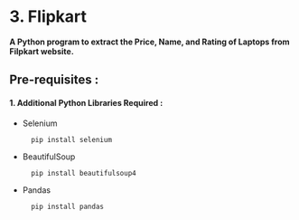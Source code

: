 <h1>3. Flipkart</h1>
<b>A Python program to extract the Price, Name, and Rating of Laptops from Filpkart website.</b>

<h2>Pre-requisites :</h2>
<h4>1. Additional Python Libraries Required :</h4>

<ul>
  <li>Selenium</li>
  
      pip install selenium
</ul>
<ul>
  <li>BeautifulSoup</li>
  
      pip install beautifulsoup4
</ul>
<ul>
  <li>Pandas</li>
  
      pip install pandas
</ul>
